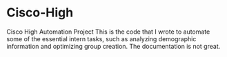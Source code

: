 # Cisco-High
Cisco High Automation Project
This is the code that I wrote to automate some of the essential intern tasks, such as analyzing demographic information and optimizing group creation. The documentation is not great. 

